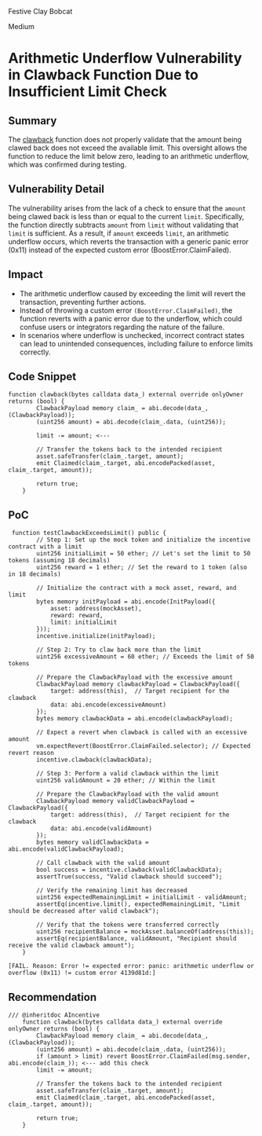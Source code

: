 Festive Clay Bobcat

Medium

# Arithmetic Underflow Vulnerability in Clawback Function Due to Insufficient Limit Check

## Summary
The [clawback](https://github.com/sherlock-audit/2024-06-boost-aa-wallet/blob/main/boost-protocol/packages/evm/contracts/incentives/ERC20VariableIncentive.sol#L98) function  does not properly validate that the amount being clawed back does not exceed the available limit. This oversight allows the function to reduce the limit below zero, leading to an arithmetic underflow, which was confirmed during testing.
## Vulnerability Detail
The vulnerability arises from the lack of a check to ensure that the `amount` being clawed back is less than or equal to the current `limit`. Specifically, the function directly subtracts `amount` from `limit` without validating that `limit` is sufficient. As a result, if `amount` exceeds `limit`, an arithmetic underflow occurs, which reverts the transaction with a generic panic error (0x11) instead of the expected custom error (BoostError.ClaimFailed).
## Impact
* The arithmetic underflow caused by exceeding the limit will revert the transaction, preventing further actions.
* Instead of throwing a custom error `(BoostError.ClaimFailed)`, the function reverts with a panic error due to the underflow, which could confuse users or integrators regarding the nature of the failure.
* In scenarios where underflow is unchecked, incorrect contract states can lead to unintended consequences, including failure to enforce limits correctly.
## Code Snippet
```solidity
function clawback(bytes calldata data_) external override onlyOwner returns (bool) {
        ClawbackPayload memory claim_ = abi.decode(data_, (ClawbackPayload));
        (uint256 amount) = abi.decode(claim_.data, (uint256));

        limit -= amount; <---

        // Transfer the tokens back to the intended recipient
        asset.safeTransfer(claim_.target, amount);
        emit Claimed(claim_.target, abi.encodePacked(asset, claim_.target, amount));

        return true;
    }
```
## PoC
```solidity
 function testClawbackExceedsLimit() public {
        // Step 1: Set up the mock token and initialize the incentive contract with a limit
        uint256 initialLimit = 50 ether; // Let's set the limit to 50 tokens (assuming 18 decimals)
        uint256 reward = 1 ether; // Set the reward to 1 token (also in 18 decimals)

        // Initialize the contract with a mock asset, reward, and limit
        bytes memory initPayload = abi.encode(InitPayload({
            asset: address(mockAsset),
            reward: reward,
            limit: initialLimit
        }));
        incentive.initialize(initPayload);

        // Step 2: Try to claw back more than the limit
        uint256 excessiveAmount = 60 ether; // Exceeds the limit of 50 tokens

        // Prepare the ClawbackPayload with the excessive amount
        ClawbackPayload memory clawbackPayload = ClawbackPayload({
            target: address(this),  // Target recipient for the clawback
            data: abi.encode(excessiveAmount)
        });
        bytes memory clawbackData = abi.encode(clawbackPayload);

        // Expect a revert when clawback is called with an excessive amount
        vm.expectRevert(BoostError.ClaimFailed.selector); // Expected revert reason
        incentive.clawback(clawbackData);

        // Step 3: Perform a valid clawback within the limit
        uint256 validAmount = 20 ether; // Within the limit

        // Prepare the ClawbackPayload with the valid amount
        ClawbackPayload memory validClawbackPayload = ClawbackPayload({
            target: address(this),  // Target recipient for the clawback
            data: abi.encode(validAmount)
        });
        bytes memory validClawbackData = abi.encode(validClawbackPayload);

        // Call clawback with the valid amount
        bool success = incentive.clawback(validClawbackData);
        assertTrue(success, "Valid clawback should succeed");

        // Verify the remaining limit has decreased
        uint256 expectedRemainingLimit = initialLimit - validAmount;
        assertEq(incentive.limit(), expectedRemainingLimit, "Limit should be decreased after valid clawback");

        // Verify that the tokens were transferred correctly
        uint256 recipientBalance = mockAsset.balanceOf(address(this));
        assertEq(recipientBalance, validAmount, "Recipient should receive the valid clawback amount");
    }

[FAIL. Reason: Error != expected error: panic: arithmetic underflow or overflow (0x11) != custom error 4139d81d:]
```

## Recommendation
```solidity
/// @inheritdoc AIncentive
    function clawback(bytes calldata data_) external override onlyOwner returns (bool) {
        ClawbackPayload memory claim_ = abi.decode(data_, (ClawbackPayload));
        (uint256 amount) = abi.decode(claim_.data, (uint256));
        if (amount > limit) revert BoostError.ClaimFailed(msg.sender, abi.encode(claim_)); <--- add this check
        limit -= amount;

        // Transfer the tokens back to the intended recipient
        asset.safeTransfer(claim_.target, amount);
        emit Claimed(claim_.target, abi.encodePacked(asset, claim_.target, amount));

        return true;
    }
```
